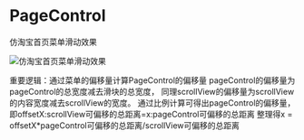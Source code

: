 # PageControl
仿淘宝首页菜单滑动效果

![仿淘宝首页菜单滑动效果](https://github.com/RiberWang/PageControl/blob/master/Source/scroll.gif?raw=true)

重要逻辑：通过菜单的偏移量计算PageControl的偏移量
     pageControl的偏移量为pageControl的总宽度减去滑块的总宽度，
     同理scrollView的偏移量为scrollView的内容宽度减去scrollView的宽度。
     通过比例计算可得出pageControl的偏移量，
     即offsetX:scrollView可偏移的总距离=x:pageControl可偏移的总距离
     整理得x = offsetX*pageControl可偏移的总距离/scrollView可偏移的总距离
